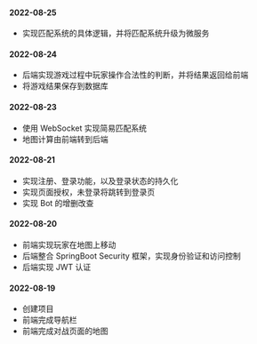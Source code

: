 #### 2022-08-25

- 实现匹配系统的具体逻辑，并将匹配系统升级为微服务

#### 2022-08-24

- 后端实现游戏过程中玩家操作合法性的判断，并将结果返回给前端
- 将游戏结果保存到数据库

#### 2022-08-23

- 使用 WebSocket 实现简易匹配系统
- 地图计算由前端转到后端

#### 2022-08-21

- 实现注册、登录功能，以及登录状态的持久化
- 实现页面授权，未登录将跳转到登录页
- 实现 Bot 的增删改查

#### 2022-08-20

- 前端实现玩家在地图上移动
- 后端整合 SpringBoot Security 框架，实现身份验证和访问控制
- 后端实现 JWT 认证

#### 2022-08-19

- 创建项目
- 前端完成导航栏
- 前端完成对战页面的地图
